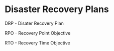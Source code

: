 # Disaster Recovery Plans

DRP - Disater Recovery Plan

RPO - Recovery Point Objective

RTO - Recovery Time Objective

